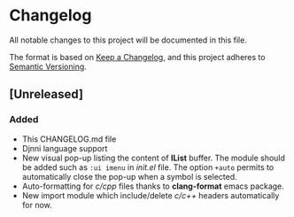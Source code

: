 # Changelog

All notable changes to this project will be documented in this file.

The format is based on [Keep a Changelog](https://keepachangelog.com/en/1.0.0/),
and this project adheres to [Semantic Versioning](https://semver.org/spec/v2.0.0.html).

## [Unreleased]

### Added
- This CHANGELOG.md file
- Djnni language support
- New visual pop-up listing the content of **IList** buffer. The module should be added such as `:ui imenu` in *init.el* file. The option `+auto` permits to automatically close the pop-up when a symbol is selected.
- Auto-formatting for *c/cpp* files thanks to **clang-format** emacs package.
- New import module which include/delete *c/c++* headers automatically for now.

